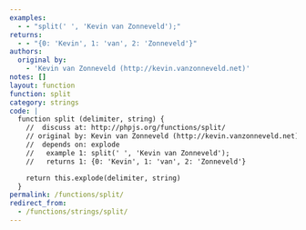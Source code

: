 ```yaml
---
examples:
  - - "split(' ', 'Kevin van Zonneveld');"
returns:
  - - "{0: 'Kevin', 1: 'van', 2: 'Zonneveld'}"
authors:
  original by:
    - 'Kevin van Zonneveld (http://kevin.vanzonneveld.net)'
notes: []
layout: function
function: split
category: strings
code: |
  function split (delimiter, string) {
    //  discuss at: http://phpjs.org/functions/split/
    // original by: Kevin van Zonneveld (http://kevin.vanzonneveld.net)
    //  depends on: explode
    //   example 1: split(' ', 'Kevin van Zonneveld');
    //   returns 1: {0: 'Kevin', 1: 'van', 2: 'Zonneveld'}

    return this.explode(delimiter, string)
  }
permalink: /functions/split/
redirect_from:
  - /functions/strings/split/
---
```


<!-- WARNING! This file is auto generated by `npm run web:inject`, do not edit by hand -->
